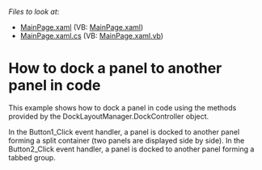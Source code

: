 <!-- default file list -->
*Files to look at*:

* [MainPage.xaml](./CS/DXDocking_DockingInCode/MainPage.xaml) (VB: [MainPage.xaml](./VB/DXDocking_DockingInCode/MainPage.xaml))
* [MainPage.xaml.cs](./CS/DXDocking_DockingInCode/MainPage.xaml.cs) (VB: [MainPage.xaml.vb](./VB/DXDocking_DockingInCode/MainPage.xaml.vb))
<!-- default file list end -->
# How to dock a panel to another panel in code


<p>This example shows how to dock a panel in code using the methods provided by the DockLayoutManager.DockController object.</p><p>In the Button1_Click event handler, a panel is docked to another panel forming a split container (two panels are displayed side by side). In the Button2_Click event handler, a panel is docked to another panel forming a tabbed group. </p>

<br/>


